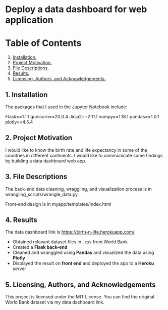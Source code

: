 # Deploy a data dashboard for web application
# Table of Contents
1. [Installation.](#inst)
2. [Project Motivation.](#motiv)
3. [File Descriptions.](#file)
4. [Results.](#res)
5. [Licensing, Authors, and Acknowledgements.](#ac)

<a name="inst"></a>
## 1. Installation
The packages that I used in the Jupyter Notebook include:

Flask==1.1.1
gunicorn==20.0.4
Jinja2==2.11.1
numpy==1.18.1
pandas==1.0.1
plotly==4.5.4


<a name="motiv"></a>
## 2. Project Motivation

I would like to know the birth rate and life expectancy in some of the countries in different continents. I would like to communicate some findings by building a data dashboard web app.

<a name="file"></a>
## 3. File Descriptions

The back-end data cleaning, wraggling, and visualization process is in wrangling_scripts/wrangle_data.py

Front-end design is in myapp/templates/index.html

<a name="res"></a>
## 4. Results

The data dashboard link is  https://birth-n-life.herokuapp.com/

* Obtained relavant dataset files in `.csv` from World Bank 
* Created a **Flask back-end** 
* Cleaned and wranggled using **Pandas** and visualized the data using **Plotly**
* Displayed the result on **front end** and deployed the app to a **Heroku** server

<a name="ac"></a>
## 5. Licensing, Authors, and Acknowledgements

This project is licensed under the MIT License. You can find the original World Bank dataset via my data dashboard link. 
